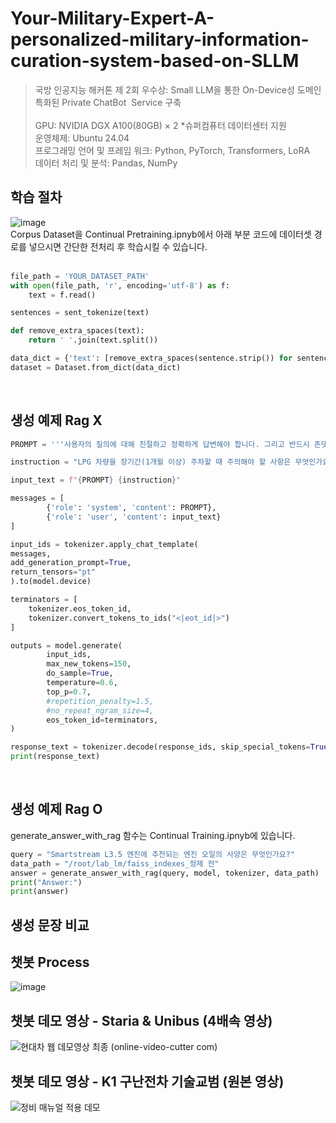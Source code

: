 # Your-Military-Expert-A-personalized-military-information-curation-system-based-on-SLLM
> 국방 인공지능 해커톤 제 2회 우수상: Small LLM을 통한 On-Device성 도메인 특화된 Private ChatBot  Service 구축<br/><br/>
> GPU: NVIDIA DGX A100(80GB) × 2    *슈퍼컴퓨터 데이터센터 지원  <br/>
> 운영체제: Ubuntu 24.04​ <br/>
> 프로그래밍 언어 및 프레임 워크: Python, PyTorch, Transformers​, LoRA <br/>
> 데이터 처리 및 분석: Pandas, NumPy​ 

## 학습 절차
![image](https://github.com/user-attachments/assets/da1c4bca-b94e-4856-9297-7bdb56d78d7c)  <br/> 
Corpus Dataset을 Continual Pretraining.ipnyb에서 아래 부분 코드에 데이터셋 경로를 넣으시면 간단한 전처리 후 학습시킬 수 있습니다. <br/>  <br/>

```python
file_path = 'YOUR_DATASET_PATH'
with open(file_path, 'r', encoding='utf-8') as f:
    text = f.read()

sentences = sent_tokenize(text)

def remove_extra_spaces(text):
    return ' '.join(text.split())

data_dict = {'text': [remove_extra_spaces(sentence.strip()) for sentence in sentences if sentence.strip()]}
dataset = Dataset.from_dict(data_dict)
``` 
<br/> 

## 생성 예제 Rag X <br/>

```python
PROMPT = '''사용자의 질의에 대해 친절하고 정확하게 답변해야 합니다. 그리고 반드시 존댓말을 사용해야 합니다.'''

instruction = "LPG 차량을 장기간(1개월 이상) 주차할 때 주의해야 할 사항은 무엇인가요?"

input_text = f"{PROMPT} {instruction}"

messages = [
        {'role': 'system', 'content': PROMPT},
        {'role': 'user', 'content': input_text}
]

input_ids = tokenizer.apply_chat_template(
messages,
add_generation_prompt=True,
return_tensors="pt"
).to(model.device)

terminators = [
    tokenizer.eos_token_id,
    tokenizer.convert_tokens_to_ids("<|eot_id|>")
]

outputs = model.generate(
        input_ids,
        max_new_tokens=150,
        do_sample=True,
        temperature=0.6,
        top_p=0.7,
        #repetition_penalty=1.5,
        #no_repeat_ngram_size=4,
        eos_token_id=terminators, 
)

response_text = tokenizer.decode(response_ids, skip_special_tokens=True)
print(response_text)
```
<br/>

## 생성 예제 Rag O <br/>
generate_answer_with_rag 함수는 Continual Training.ipnyb에 있습니다. <br/>

```python
query = "Smartstream L3.5 엔진에 추천되는 엔진 오일의 사양은 무엇인가요?"
data_path = "/root/lab_lm/faiss_indexes_정제 전"
answer = generate_answer_with_rag(query, model, tokenizer, data_path)
print("Answer:")
print(answer)
```

## 생성 문장 비교 <br/> 

## 챗봇 Process <br/> 
![image](https://github.com/user-attachments/assets/e3550c75-9b7e-4fef-bc76-5fed69978c76) <br/> 

## 챗봇 데모 영상 - Staria & Unibus (4배속 영상) <br/>
![현대차 웹 데모영상 최종 (online-video-cutter com)](https://github.com/user-attachments/assets/bbba55c0-38d0-4bef-8f77-08f03b24d2d3)  <br/> 

## 챗봇 데모 영상 - K1 구난전차 기술교범 (원본 영상) <br/>
![정비 매뉴얼 적용 데모](https://github.com/user-attachments/assets/100c386d-70bd-4c08-8fcc-1eba00c6e268)  <br/> 
